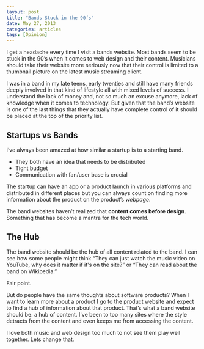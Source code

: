 ```yaml
---
layout: post
title: "Bands Stuck in the 90’s"
date: May 27, 2013
categories: articles
tags: [Opinion]
---
```


I get a headache every time I visit a bands website. Most bands seem to be stuck in the 90’s when it comes to web design and their content. Musicians should take their website more seriously now that their control is limited to a thumbnail picture on the latest music streaming client. 

I was in a band in my late teens, early twenties and still have many friends deeply involved in that kind of lifestyle all with mixed levels of success. I understand the lack of money and, not so much an excuse anymore, lack of knowledge when it comes to technology. But given that the band’s website is one of the last things that they actually have complete control of it should be placed at the top of the priority list.  

## Startups vs Bands
I’ve always been amazed at how similar a startup is to a starting band. 

+   They both have an idea that needs to be distributed
+   Tight budget
+   Communication with fan/user base is crucial

The startup can have an app or a product launch in various platforms and distributed in different places but you can always count on finding more information about the product on the product’s _webpage_. 

The band websites haven’t realized that __content comes before design__. Something that has become a mantra for the tech world. 

## The Hub 
The band website should be the hub of all content related to the band. I can see how some people might think “They can just watch the music video on YouTube, why does it matter if it's on the site?” or “They can read about the band on Wikipedia.” 

Fair point. 

But do people have the same thoughts about software products? When I want to learn more about a product I go to the product website and expect to find a hub of information about that product. That’s what a band website should be: a hub of content. I've been to too many sites where the style detracts from the content and even keeps me from accessing the content. 

I love both music and web design too much to not see them play well together. Lets change that.

